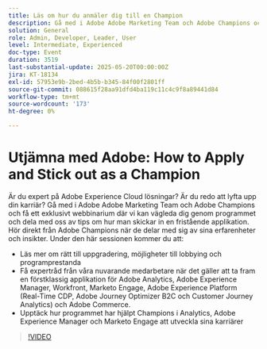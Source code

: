 ```yaml
---
title: Läs om hur du anmäler dig till en Champion
description: Gå med i Adobe Adobe Marketing Team och Adobe Champions och få ett exklusivt webbinarium där vi kan vägleda dig genom programmet och dela med oss av tips om hur man skickar in en fristående applikation.
solution: General
role: Admin, Developer, Leader, User
level: Intermediate, Experienced
doc-type: Event
duration: 3519
last-substantial-update: 2025-05-20T00:00:00Z
jira: KT-18134
exl-id: 57953e9b-2bed-4b5b-b345-84f00f2801ff
source-git-commit: 088615f28aa91dfd4ba119c11c4c9f8a89441d84
workflow-type: tm+mt
source-wordcount: '173'
ht-degree: 0%

---
```


# Utjämna med Adobe: How to Apply and Stick out as a Champion

Är du expert på Adobe Experience Cloud lösningar? Är du redo att lyfta upp din karriär? Gå med i Adobe Adobe Marketing Team och Adobe Champions och få ett exklusivt webbinarium där vi kan vägleda dig genom programmet och dela med oss av tips om hur man skickar in en fristående applikation. Hör direkt från Adobe Champions när de delar med sig av sina erfarenheter och insikter. Under den här sessionen kommer du att:

* Läs mer om rätt till uppgradering, möjligheter till lobbying och programprestanda
* Få expertråd från våra nuvarande medarbetare när det gäller att ta fram en förstklassig applikation för Adobe Analytics, Adobe Experience Manager, Workfront, Marketo Engage, Adobe Experience Platform (Real-Time CDP, Adobe Journey Optimizer B2C och Customer Journey Analytics) och Adobe Commerce.
* Upptäck hur programmet har hjälpt Champions i Analytics, Adobe Experience Manager och Marketo Engage att utveckla sina karriärer

>[!VIDEO](https://video.tv.adobe.com/v/3458989/?learn=on&enablevpops)
